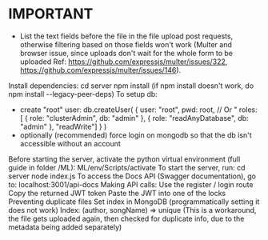 # IMPORTANT
- List the text fields before the file in the file upload post requests, otherwise filtering based on those fields won't work
(Multer and browser issue, since uploads don't wait for the whole form to be uploaded
Ref: https://github.com/expressjs/multer/issues/322, https://github.com/expressjs/multer/issues/146).

Install dependencies:
    cd server
    npm install
    (if npm install doesn't work, do npm install --legacy-peer-deps)
To setup db:
- create "root" user:
    db.createUser(
    { user: "root",
                    pwd: root,  // Or  "<cleartext password>
                    roles: [ { role: "clusterAdmin", db: "admin" },
                            { role: "readAnyDatabase", db: "admin" },
                            "readWrite"] }
    )
- optionally (recommended) force login on mongodb so that the db isn't accessible without an account   

Before starting the server, activate the python virtual environment (full guide in folder /ML):
    ML/env/Scripts/activate
To start the server, run:
    cd server
    node index.js
To access the Docs API (Swagger documentation), go to:
    localhost:3001/api-docs
Making API calls:
    Use the register / login route
    Copy the returned JWT token
    Paste the JWT into one of the locks
Preventing duplicate files
    Set index in MongoDB (programmatically setting it does not work)
    Index: (author, songName) => unique
    (This is a workaround, the file gets uploaded again, then checked for duplicate info, due to the metadata being added separately)